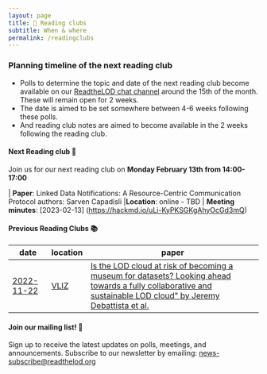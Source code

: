 ```yaml
---
layout: page
title: 📖 Reading clubs
subtitle: When & where
permalink: /readingclubs
---
```


### Planning timeline of the next reading club

- Polls to determine the topic and date of the next reading club become available on our [ReadtheLOD chat channel](https://chat.semantic.works/#/room/#readthelod:chat.semantic.works) around the 15th of the month. These will remain open for 2 weeks.
- The date is aimed to be set somewhere between 4-6 weeks following these polls.
- And reading club notes are aimed to become available in the 2 weeks following the reading club.

#### Next Reading club 📕

Join us for our next reading club on **Monday February 13th from 14:00-17:00**

| **Paper**: Linked Data Notifications: A Resource-Centric Communication Protocol authors: Sarven Capadisli
|**Location**: online - TBD 
| **Meeting minutes**: [2023-02-13] (https://hackmd.io/uLi-KyPKSGKgAhyOcGd3mQ)




#### Previous Reading Clubs 📚

| date       | location      | paper                    | 
|------------|---------------|--------------------------|
| [2022-11-22](/readingclubs/20221122-is-the-lod-cloud-at-risk-of-becoming-a-museum-for-datasets) | [VLIZ]((https://vliz.be/nl/hoe-vliz-bereiken)) | [Is the LOD cloud at risk of becoming a museum for datasets? Looking ahead towards a fully collaborative and sustainable LOD cloud" by Jeremy Debattista et al.](https://www.academia.edu/65356421/Is_the_LOD_cloud_at_risk_of_becoming_a_museum_for_datasets_Looking_ahead_towards_a_fully_collaborative_and_sustainable_LOD_cloud) | 



#### Join our mailing list! 📢
Sign up to receive the latest updates on polls, meetings, and announcements. Subscribe to our newsletter by emailing: <news-subscribe@readthelod.org>
